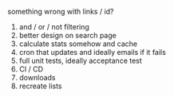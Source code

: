 something wrong with links / id?

1. and / or / not filtering
2. better design on search page
3. calculate stats somehow and cache
4. cron that updates and ideally emails if it fails
5. full unit tests, ideally acceptance test
6. CI / CD
7. downloads
8. recreate lists
